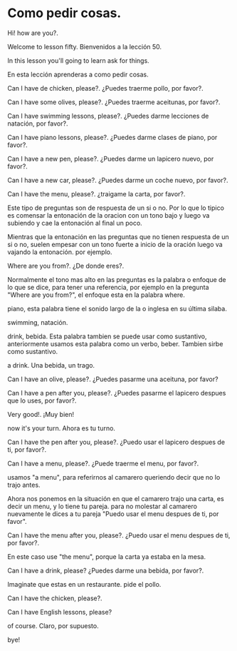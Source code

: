 # Como pedir cosas.

Hi! how are you?.

Welcome to lesson fifty.
Bienvenidos a la lección 50.

In this lesson you'll going to learn
ask for things.

En esta lección aprenderas a como 
pedir cosas.

Can I have de chicken, please?.
¿Puedes traerme pollo, por favor?.

Can I have some olives, please?.
¿Puedes traerme aceitunas, por favor?.

Can I have swimming lessons, please?.
¿Puedes darme lecciones de natación,
por favor?.

Can I have piano lessons, please?.
¿Puedes darme clases de piano, por favor?.

Can I have a new pen, please?.
¿Puedes darme un lapicero nuevo, por favor?.

Can I have a new car, please?.
¿Puedes darme un coche nuevo, por favor?.

Can I have the menu, please?.
¿traigame la carta, por favor?.

Este tipo de preguntas son de respuesta
de un si o no. Por lo que lo
tipico es comensar la entonación
de la oracion con un tono bajo y luego
va subiendo y cae la entonación al
final un poco.

Mientras que la entonación en las
preguntas que no tienen respuesta
de un si o no, suelen empesar con
un tono fuerte a inicio de la oración
luego va vajando la entonación.
por ejemplo.

Where are you from?.
¿De donde eres?.

Normalmente el tono mas alto en
las preguntas es la palabra o enfoque
de lo que se dice, para tener una
referencia, por ejemplo en la 
pregunta "Where are you from?", el
enfoque esta en la palabra where.

piano, esta palabra tiene el sonido
largo de la o inglesa en su última
silaba.

swimming, natación.

drink, bebida. Esta palabra tambien
se puede usar como sustantivo,
anteriormente usamos esta palabra
como un verbo, beber. Tambien sirbe
como sustantivo.

a drink. Una bebida, un trago.

Can I have an olive, please?.
¿Puedes pasarme una aceituna, por favor?

Can I have a pen after you, please?.
¿Puedes pasarme el lapicero despues
que lo uses, por favor?.

Very good!. ¡Muy bien!

now it's your turn.
Ahora es tu turno.

Can I have the pen after you, please?.
¿Puedo usar el lapicero despues de ti,
por favor?.

Can I have a menu, please?.
¿Puede traerme el menu, por favor?.

usamos "a menu", para referirnos al
camarero queriendo decir que no lo
trajo antes.

Ahora nos ponemos en la situación en
que el camarero trajo una carta,
es decir un menu, y lo tiene tu pareja.
para no molestar al camarero nuevamente
le dices a tu pareja "Puedo usar
el menu despues de ti, por favor".

Can I have the menu after you, please?.
¿Puedo usar el menu despues de ti, 
por favor?.

En este caso use "the menu", porque
la carta ya estaba en la mesa.

Can I have a drink, please?
¿Puedes darme una bebida, por favor?.

Imaginate que estas en un restaurante.
pide el pollo.

Can I have the chicken, please?.

Can I have English lessons, please?

of course.
Claro, por supuesto.

bye!
